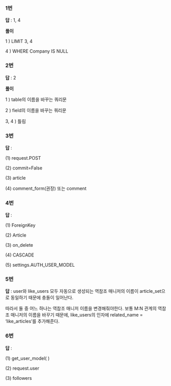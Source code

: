 ### 1번

**답** : 1, 4

**풀이**

1 ) LIMIT 3, 4

4 ) WHERE Company IS NULL



### 2번

**답** : 2

**풀이**

1 ) table의 이름을 바꾸는 쿼리문

2 ) field의 이름을 바꾸는 쿼리문

3, 4 ) 틀림



### 3번

**답** :

(1) request.POST

(2) commit=False

(3) article

(4) comment_form(권장) 또는 comment



### 4번

**답** : 

(1) ForeignKey

(2) Article

(3) on_delete

(4) CASCADE

(5) settings.AUTH_USER_MODEL



### 5번

**답** : user와 like_users 모두 자동으로 생성되는 역참조 매니저의 이름이 article_set으로 동일하기 때문에 충돌이 일어난다. 

따라서 둘 중 어느 하나는 역참조 매니저 이름을 변경해줘야한다. 보통 M:N 관계의 역참조 매니저의 이름을 바꾸기 때문에, like_users의 인자에 related_name = ‘like_articles’를 추가해준다.



### 6번

**답** : 

(1) get_user_model( )

(2) request.user

(3) followers
